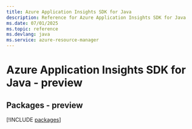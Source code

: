 ```yaml
---
title: Azure Application Insights SDK for Java
description: Reference for Azure Application Insights SDK for Java
ms.date: 07/01/2025
ms.topic: reference
ms.devlang: java
ms.service: azure-resource-manager
---
```

# Azure Application Insights SDK for Java - preview
## Packages - preview
[!INCLUDE [packages](application-insights-index.md)]